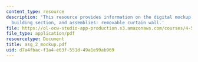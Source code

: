 ```yaml
---
content_type: resource
description: 'This resource provides information on the digital mockup, fabrication:
  building section, and assemblies: removable curtain wall.'
file: https://ol-ocw-studio-app-production.s3.amazonaws.com/courses/4-511-digital-mock-up-workshop-spring-2006/d7a4fbacf1a4e63f551d49a1e99ab969_asg_2_mockup.pdf
file_type: application/pdf
resourcetype: Document
title: asg_2_mockup.pdf
uid: d7a4fbac-f1a4-e63f-551d-49a1e99ab969
---
```


